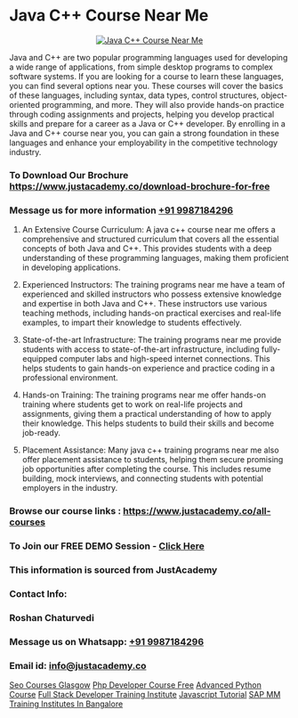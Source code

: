 # Java C++ Course Near Me

<p align="center">
  <a href="https://justacademy.co/course-detail/core-java-training">
    <img src="https://justacademy.co/storage2/course_image/1677245426_course_image.webp" alt="Java C++ Course Near Me">
  </a>
</p>


Java and C++ are two popular programming languages used for developing a wide range of applications, from simple desktop programs to complex software systems. If you are looking for a course to learn these languages, you can find several options near you. These courses will cover the basics of these languages, including syntax, data types, control structures, object-oriented programming, and more. They will also provide hands-on practice through coding assignments and projects, helping you develop practical skills and prepare for a career as a Java or C++ developer. By enrolling in a Java and C++ course near you, you can gain a strong foundation in these languages and enhance your employability in the competitive technology industry.
### To Download Our Brochure https://www.justacademy.co/download-brochure-for-free
### Message us for more information [+91 9987184296](https://api.whatsapp.com/send?phone=919987184296)
1) An Extensive Course Curriculum: A java c++ course near me offers a comprehensive and structured curriculum that covers all the essential concepts of both Java and C++. This provides students with a deep understanding of these programming languages, making them proficient in developing applications.

2) Experienced Instructors: The training programs near me have a team of experienced and skilled instructors who possess extensive knowledge and expertise in both Java and C++. These instructors use various teaching methods, including hands-on practical exercises and real-life examples, to impart their knowledge to students effectively.

3) State-of-the-art Infrastructure: The training programs near me provide students with access to state-of-the-art infrastructure, including fully-equipped computer labs and high-speed internet connections. This helps students to gain hands-on experience and practice coding in a professional environment.

4) Hands-on Training: The training programs near me offer hands-on training where students get to work on real-life projects and assignments, giving them a practical understanding of how to apply their knowledge. This helps students to build their skills and become job-ready.

5) Placement Assistance: Many java c++ training programs near me also offer placement assistance to students, helping them secure promising job opportunities after completing the course. This includes resume building, mock interviews, and connecting students with potential employers in the industry.

### Browse our course links : https://www.justacademy.co/all-courses 
### To Join our FREE DEMO Session - [Click Here](https://www.justacademy.co/register-for-course-demo)


### This information is sourced from JustAcademy
### Contact Info:
### Roshan Chaturvedi
### Message us on Whatsapp: [+91 9987184296](https://api.whatsapp.com/send?phone=919987184296)
### Email id: [info@justacademy.co](mailto:info@justacademy.co)
                    
[Seo Courses Glasgow](https://www.linkedin.com/pulse/seo-courses-glasgow-justacademy-pune-qqb5c?trackingId=m2HB2GWNKbWKcfhKTI5V1Q%3D%3D&lipi=urn%3Ali%3Apage%3Ad_flagship3_company_admin%3B29WLpZO4T7eqWsLqmXNgZw%3D%3D)
[Php Developer Course Free](https://www.linkedin.com/pulse/php-developer-course-free-justacademy-delhi-2e7cc?trackingId=SSLOz4w2HhTSuzu3TxAtyw%3D%3D&lipi=urn%3Ali%3Apage%3Ad_flagship3_company_admin%3BXd%2B4Zk9XQtOyhr1jBDUlIA%3D%3D)
[Advanced Python Course](https://medium.com/@surajvaishnav5015/advanced-python-course-c0ce3c672473)
[Full Stack Developer Training Institute](https://medium.com/@justacademytraining/full-stack-developer-training-institute-e82ade4dd5a1)
[Javascript Tutorial](https://justacademyin.github.io/Articles/Javascript-Tutorial)
[SAP MM Training Institutes In Bangalore](https://justacademyin.github.io/Articles/SAP-MM-Training-Institutes-In-Bangalore)
